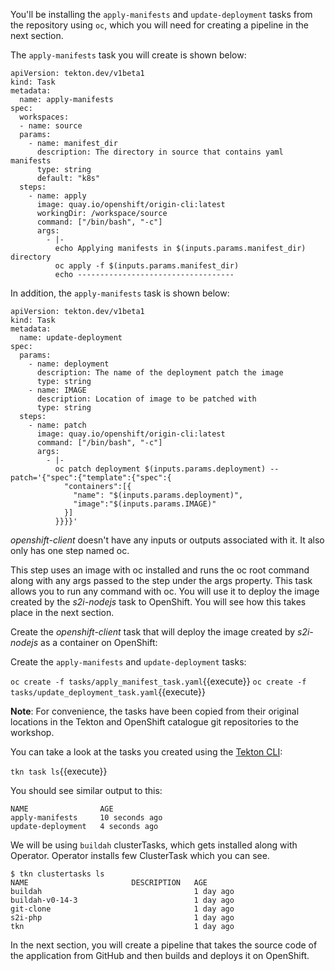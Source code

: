 You'll be installing the `apply-manifests` and `update-deployment` tasks from the repository using `oc`, which you will need for creating a pipeline in the next section.

The `apply-manifests` task you will create is shown below:

```
apiVersion: tekton.dev/v1beta1
kind: Task
metadata:
  name: apply-manifests
spec:
  workspaces:
  - name: source
  params:
    - name: manifest_dir
      description: The directory in source that contains yaml manifests
      type: string
      default: "k8s"
  steps:
    - name: apply
      image: quay.io/openshift/origin-cli:latest
      workingDir: /workspace/source
      command: ["/bin/bash", "-c"]
      args:
        - |-
          echo Applying manifests in $(inputs.params.manifest_dir) directory
          oc apply -f $(inputs.params.manifest_dir)
          echo -----------------------------------
```

In addition, the `apply-manifests` task is shown below:

```
apiVersion: tekton.dev/v1beta1
kind: Task
metadata:
  name: update-deployment
spec:
  params:
    - name: deployment
      description: The name of the deployment patch the image
      type: string
    - name: IMAGE
      description: Location of image to be patched with
      type: string
  steps:
    - name: patch
      image: quay.io/openshift/origin-cli:latest
      command: ["/bin/bash", "-c"]
      args:
        - |-
          oc patch deployment $(inputs.params.deployment) --patch='{"spec":{"template":{"spec":{
            "containers":[{
              "name": "$(inputs.params.deployment)",
              "image":"$(inputs.params.IMAGE)"
            }]
          }}}}'
```

_openshift-client_ doesn't have any inputs or outputs associated with it. It also only has one step named oc.

This step uses an image with oc installed and runs the oc root command along with any args passed to the step under the args property. This task allows you to run any command with oc. You will use it to deploy the image created by the _s2i-nodejs_ task to OpenShift. You will see how this takes place in the next section.

Create the _openshift-client_ task that will deploy the image created by _s2i-nodejs_ as a container on OpenShift:

Create the `apply-manifests` and `update-deployment` tasks:

`oc create -f tasks/apply_manifest_task.yaml`{{execute}}
`oc create -f tasks/update_deployment_task.yaml`{{execute}}

**Note**: For convenience, the tasks have been copied from their original locations in the Tekton and OpenShift catalogue git repositories to the workshop.

You can take a look at the tasks you created using the [Tekton CLI](https://github.com/tektoncd/cli/releases):

`tkn task ls`{{execute}}

You should see similar output to this:

```
NAME                AGE
apply-manifests     10 seconds ago
update-deployment   4 seconds ago
```

We will be using `buildah` clusterTasks, which gets installed along with Operator. Operator installs few ClusterTask which you can see.

```
$ tkn clustertasks ls
NAME                       DESCRIPTION   AGE
buildah                                  1 day ago
buildah-v0-14-3                          1 day ago
git-clone                                1 day ago
s2i-php                                  1 day ago
tkn                                      1 day ago
```

In the next section, you will create a pipeline that takes the source code of the application from GitHub and then builds and deploys it on OpenShift.